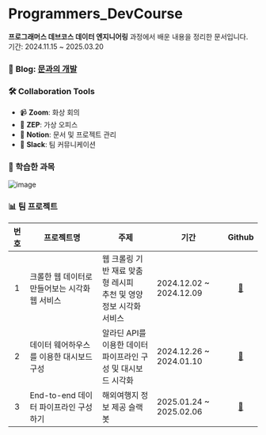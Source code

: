 # Programmers_DevCourse
**프로그래머스 데브코스 데이터 엔지니어링** 과정에서 배운 내용을 정리한 문서입니다. <br>
기간: 2024.11.15 ~ 2025.03.20 <br>

### 📖 **Blog:** [문과의 개발](https://9idryd.tistory.com/) 

### 🛠 Collaboration Tools  
- 📹 **Zoom**: 화상 회의  
- 🏢 **ZEP**: 가상 오피스  
- 📝 **Notion**: 문서 및 프로젝트 관리  
- 💬 **Slack**: 팀 커뮤니케이션 

### 📝 학습한 과목
![image](https://github.com/user-attachments/assets/6d24f76e-dba4-4214-a8f2-5be9d69c68bc)

### 📊 팀 프로젝트

|번호|프로젝트명 |주제 |기간 |Github |
|:---:|------------|------------------------------------------------------|-----------------|:--------------------------------:|
|1| 크롤한 웹 데이터로 만들어보는 시각화 웹 서비스 | 웹 크롤링 기반 재료 맞춤형 레시피 <br> 추천 및 영양 정보 시각화 서비스 | 2024.12.02 ~ 2024.12.09 |[🔗](https://github.com/Yun024/recipe_finder)|
|2| 데이터 웨어하우스를 이용한 대시보드 구성 | 알라딘 API를 이용한 데이터 <br> 파이프라인 구성 및 대시보드 시각화 | 2024.12.26 ~ 2024.01.10 |[🔗](https://github.com/Yun024/aladin-data-pipeline)|
|3| End-to-end 데이터 파이프라인 구성하기 | 해외여행지 정보 제공 슬랙봇 | 2025.01.24 ~ 2025.02.06 |[🔗](https://github.com/Yun024/travel-slackbot)|



